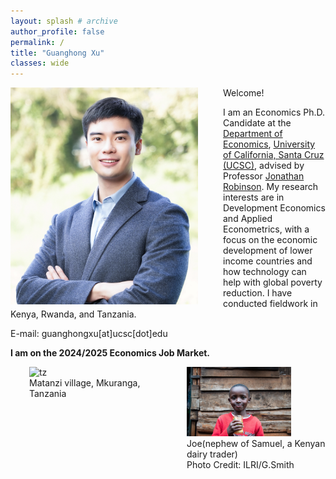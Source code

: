 ```yaml
---
layout: splash # archive
author_profile: false
permalink: /
title: "Guanghong Xu"
classes: wide
---
```


<img src="/images/xgh.jpg" width="300" align="left" style="display: block; margin-right: 40px;" /> 

Welcome! 

I am an Economics Ph.D. Candidate at the [Department of Economics](https://economics.ucsc.edu/), [University of California, Santa Cruz (UCSC)](https://www.ucsc.edu/), advised by Professor [Jonathan Robinson](https://sites.google.com/view/jmrtwo/home). My research interests are in Development Economics and Applied Econometrics, with a focus on the economic development of lower income countries and how technology can help with global poverty reduction. I have conducted fieldwork in Kenya, Rwanda, and Tanzania.

E-mail: guanghongxu[at]ucsc[dot]edu

**I am on the 2024/2025 Economics Job Market.**


<div style="display:flex">
     <div style="flex:1;padding-left:30px;">
				<img src="/images/tz2.jpeg" alt="tz" style="width:89%">
				<figcaption>Matanzi village, Mkuranga, Tanzania</figcaption>
     </div>
     <div style="flex:1;padding-left:30px">
				<img src="/images/Kenyamilk_small.jpg" alt="ke" style="width:75%">
				<figcaption>Joe(nephew of Samuel, a Kenyan dairy trader)</figcaption>
				<figcaption>Photo Credit: ILRI/G.Smith</figcaption>
     </div>
</div>







